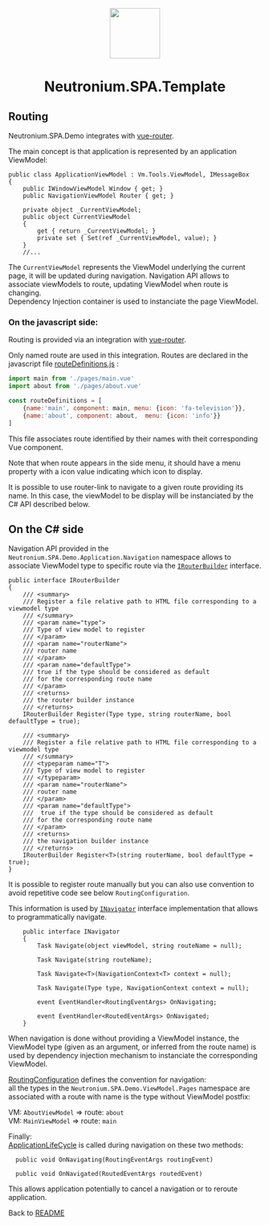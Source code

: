 <p align="center"><img width="100" src="https://raw.githubusercontent.com/NeutroniumCore/neutronium-vue/master/template/src/assets/logo.png"></p>
<h1 align="center">Neutronium.SPA.Template</h1>

## Routing

Neutronium.SPA.Demo integrates with [vue-router](https://router.vuejs.org/en/).

The main concept is that application is represented by an application ViewModel:

```CSharp
public class ApplicationViewModel : Vm.Tools.ViewModel, IMessageBox 
{
    public IWindowViewModel Window { get; }
    public NavigationViewModel Router { get; }

    private object _CurrentViewModel;
    public object CurrentViewModel 
    {
        get { return _CurrentViewModel; }
        private set { Set(ref _CurrentViewModel, value); }
    }
    //...
```
The `CurrentViewModel` represents the ViewModel underlying the current page, it will be updated during navigation.
Navigation API allows to associate viewModels to route, updating ViewModel when route is changing.<br>
Dependency Injection container is used to instanciate the page ViewModel.

### On the javascript side:
Routing is provided via an integration with [vue-router](https://router.vuejs.org/en/).

Only named route are used in this integration. Routes are declared in the javascript file [routeDefinitions.js](./Neutronium.SPA.Demo/View/Main/src/routeDefinitions.js) :


```javascript
import main from './pages/main.vue'
import about from './pages/about.vue'

const routeDefinitions = [
    {name:'main', component: main, menu: {icon: 'fa-television'}},
    {name:'about', component: about,  menu: {icon: 'info'}}
]
```
This file associates route identified by their names with theit corresponding Vue component.<br>

Note that when route appears in the side menu, it should have a menu property with a icon value indicating which icon to display.

It is possible to use router-link to navigate to a given route providing its name. In this case, the viewModel to be display will be instanciated by the C# API described below.

## On the C# side

Navigation API provided in the `Neutronium.SPA.Demo.Application.Navigation` namespace allows to associate ViewModel type to specific route via the [`IRouterBuilder`](../Neutronium.SPA.Demo/Application/Navigation/IRouterBuilder.cs) interface.
```cSharp
public interface IRouterBuilder
{
    /// <summary>
    /// Register a file relative path to HTML file corresponding to a   viewmodel type 
    /// </summary>
    /// <param name="type">
    /// Type of view model to register
    /// </param>
    /// <param name="routerName">
    /// router name
    /// </param>
    /// <param name="defaultType">
    /// true if the type should be considered as default 
    /// for the corresponding route name
    /// </param>
    /// <returns>
    /// the router builder instance
    /// </returns>
    IRouterBuilder Register(Type type, string routerName, bool defaultType = true);

    /// <summary>
    /// Register a file relative path to HTML file corresponding to a viewmodel type 
    /// </summary>
    /// <typeparam name="T">
    /// Type of view model to register
    /// </typeparam>
    /// <param name="routerName">
    /// router name
    /// </param>
    /// <param name="defaultType">
    ///  true if the type should be considered as default 
    /// for the corresponding route name
    /// </param>
    /// <returns>
    /// the navigation builder instance
    /// </returns>
    IRouterBuilder Register<T>(string routerName, bool defaultType = true);
}
```

It is possible to register route manually but you can also use convention to avoid repetitive code see below `RoutingConfiguration`.

This information is used by [`INavigator`](../Neutronium.SPA.Demo/Application/Navigation/INavigator.cs) interface implementation that allows to programmatically navigate.

```CSharp
    public interface INavigator
    {
        Task Navigate(object viewModel, string routeName = null);

        Task Navigate(string routeName);

        Task Navigate<T>(NavigationContext<T> context = null);

        Task Navigate(Type type, NavigationContext context = null);

        event EventHandler<RoutingEventArgs> OnNavigating;

        event EventHandler<RoutedEventArgs> OnNavigated;
    }
```

When navigation is done without providing a ViewModel instance, the ViewModel type (given as an argument, or inferred from the route name) is used by dependency injection mechanism to instanciate the corresponding ViewModel.<br>

[RoutingConfiguration](../Neutronium.SPA.Demo/App_start/RoutingConfiguration.cs) defines the convention for navigation: <br>
 all the types in the `Neutronium.SPA.Demo.ViewModel.Pages` namespace are associated with a route with name is the type without ViewModel postfix:

VM: `AboutViewModel` => route: `about`<br>
VM: `MainViewModel` => route: `main`

Finally:<br>
[ApplicationLifeCycle](../Neutronium.SPA.Demo/App_start/ApplicationLifeCycle.cs) is called during navigation on these two methods:

```CSharp
  public void OnNavigating(RoutingEventArgs routingEvent)
  
  public void OnNavigated(RoutedEventArgs routedEvent)
```
This allows application potentially to cancel a navigation or to reroute application.

Back to [README](../README.md)
